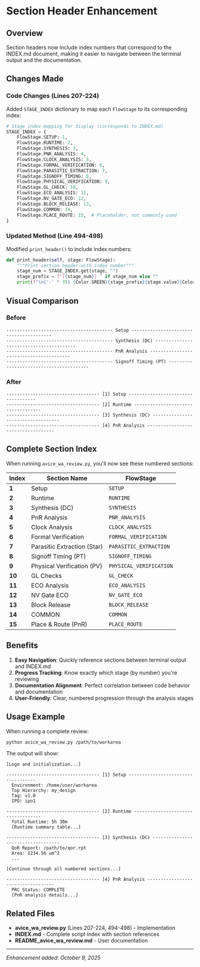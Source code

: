 # Section Header Enhancement

## Overview
Section headers now include index numbers that correspond to the INDEX.md document, making it easier to navigate between the terminal output and the documentation.

## Changes Made

### Code Changes (Lines 207-224)
Added `STAGE_INDEX` dictionary to map each `FlowStage` to its corresponding index:

```python
# Stage index mapping for display (corresponds to INDEX.md)
STAGE_INDEX = {
    FlowStage.SETUP: 1,
    FlowStage.RUNTIME: 2,
    FlowStage.SYNTHESIS: 3,
    FlowStage.PNR_ANALYSIS: 4,
    FlowStage.CLOCK_ANALYSIS: 5,
    FlowStage.FORMAL_VERIFICATION: 6,
    FlowStage.PARASITIC_EXTRACTION: 7,
    FlowStage.SIGNOFF_TIMING: 8,
    FlowStage.PHYSICAL_VERIFICATION: 9,
    FlowStage.GL_CHECK: 10,
    FlowStage.ECO_ANALYSIS: 11,
    FlowStage.NV_GATE_ECO: 12,
    FlowStage.BLOCK_RELEASE: 13,
    FlowStage.COMMON: 14,
    FlowStage.PLACE_ROUTE: 15,  # Placeholder, not commonly used
}
```

### Updated Method (Line 494-498)
Modified `print_header()` to include index numbers:

```python
def print_header(self, stage: FlowStage):
    """Print section header with index number"""
    stage_num = STAGE_INDEX.get(stage, "")
    stage_prefix = f"[{stage_num}] " if stage_num else ""
    print(f"\n{'-' * 35} {Color.GREEN}{stage_prefix}{stage.value}{Color.RESET} {'-' * 35}")
```

## Visual Comparison

### Before
```
---------------------------------------- Setup ----------------------------------------
---------------------------------------- Synthesis (DC) ----------------------------------------
---------------------------------------- PnR Analysis ----------------------------------------
---------------------------------------- Signoff Timing (PT) ----------------------------------------
```

### After
```
----------------------------------- [1] Setup -----------------------------------
----------------------------------- [2] Runtime -----------------------------------
----------------------------------- [3] Synthesis (DC) -----------------------------------
----------------------------------- [4] PnR Analysis -----------------------------------
```

## Complete Section Index

When running `avice_wa_review.py`, you'll now see these numbered sections:

| Index | Section Name                        | FlowStage                   |
|-------|-------------------------------------|----------------------------|
| **1** | Setup                               | `SETUP`                    |
| **2** | Runtime                             | `RUNTIME`                  |
| **3** | Synthesis (DC)                      | `SYNTHESIS`                |
| **4** | PnR Analysis                        | `PNR_ANALYSIS`             |
| **5** | Clock Analysis                      | `CLOCK_ANALYSIS`           |
| **6** | Formal Verification                 | `FORMAL_VERIFICATION`      |
| **7** | Parasitic Extraction (Star)         | `PARASITIC_EXTRACTION`     |
| **8** | Signoff Timing (PT)                 | `SIGNOFF_TIMING`           |
| **9** | Physical Verification (PV)          | `PHYSICAL_VERIFICATION`    |
| **10** | GL Checks                          | `GL_CHECK`                 |
| **11** | ECO Analysis                       | `ECO_ANALYSIS`             |
| **12** | NV Gate ECO                        | `NV_GATE_ECO`              |
| **13** | Block Release                      | `BLOCK_RELEASE`            |
| **14** | COMMON                             | `COMMON`                   |
| **15** | Place & Route (PnR)                | `PLACE_ROUTE`              |

## Benefits

1. **Easy Navigation**: Quickly reference sections between terminal output and INDEX.md
2. **Progress Tracking**: Know exactly which stage (by number) you're reviewing
3. **Documentation Alignment**: Perfect correlation between code behavior and documentation
4. **User-Friendly**: Clear, numbered progression through the analysis stages

## Usage Example

When running a complete review:

```bash
python avice_wa_review.py /path/to/workarea
```

The output will show:
```
[Logo and initialization...]

----------------------------------- [1] Setup -----------------------------------
  Environment: /home/user/workarea
  Top Hierarchy: my_design
  Tag: v1.0
  IPO: ipo1
  
----------------------------------- [2] Runtime -----------------------------------
  Total Runtime: 5h 30m
  [Runtime summary table...]
  
----------------------------------- [3] Synthesis (DC) -----------------------------------
  QoR Report: /path/to/qor.rpt
  Area: 1234.56 um^2
  ...

[Continue through all numbered sections...]

----------------------------------- [4] PnR Analysis -----------------------------------
  PRC Status: COMPLETE
  [PnR analysis details...]
```

## Related Files

- **avice_wa_review.py** (Lines 207-224, 494-498) - Implementation
- **INDEX.md** - Complete script index with section references
- **README_avice_wa_review.md** - User documentation

---

*Enhancement added: October 9, 2025*

